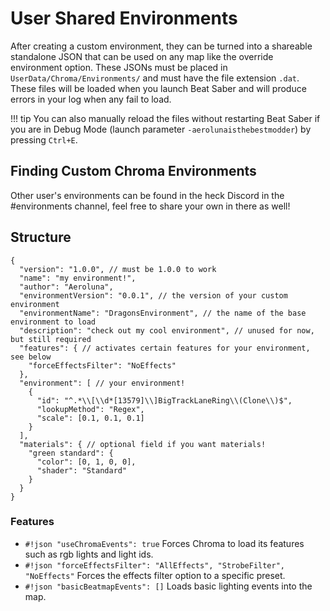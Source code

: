 # User Shared Environments

After creating a custom environment, they can be turned into a shareable standalone JSON that can be used on any map like the override environment option. These JSONs must be placed in `UserData/Chroma/Environments/` and must have the file extension `.dat`. These files will be loaded when you launch Beat Saber and will produce errors in your log when any fail to load.

!!! tip
    You can also manually reload the files without restarting Beat Saber if you are in Debug Mode (launch parameter `-aerolunaisthebestmodder`) by pressing `Ctrl+E`.

## Finding Custom Chroma Environments

Other user's environments can be found in the heck Discord in the #environments channel, feel free to share your own in there as well!

## Structure
``` { .json .copy }
{
  "version": "1.0.0", // must be 1.0.0 to work
  "name": "my environment!",
  "author": "Aeroluna",
  "environmentVersion": "0.0.1", // the version of your custom environment
  "environmentName": "DragonsEnvironment", // the name of the base environment to load
  "description": "check out my cool environment", // unused for now, but still required
  "features": { // activates certain features for your environment, see below
    "forceEffectsFilter": "NoEffects"
  },
  "environment": [ // your environment!
    {
      "id": "^.*\\[\\d*[13579]\\]BigTrackLaneRing\\(Clone\\)$",
      "lookupMethod": "Regex",
      "scale": [0.1, 0.1, 0.1]
    }
  ],
  "materials": { // optional field if you want materials!
    "green standard": {
      "color": [0, 1, 0, 0],
      "shader": "Standard"
    }
  }
}
```

### Features
* `#!json "useChromaEvents": true` Forces Chroma to load its features such as rgb lights and light ids.
* `#!json "forceEffectsFilter": "AllEffects", "StrobeFilter", "NoEffects"` Forces the effects filter option to a specific preset.
* `#!json "basicBeatmapEvents": []` Loads basic lighting events into the map.
